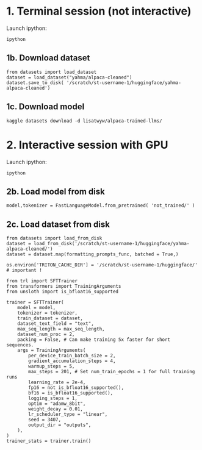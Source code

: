 
# 1. Terminal session (not interactive)

Launch ipython:
```
ipython
```

## 1b. Download dataset
```
from datasets import load_dataset  
dataset = load_dataset("yahma/alpaca-cleaned")
dataset.save_to_disk( '/scratch/st-username-1/huggingface/yahma-alpaca-cleaned')
```

## 1c. Download model

```
kaggle datasets download -d lisatwyw/alpaca-trained-llms/ 
```

# 2. Interactive session with GPU

Launch ipython:
```
ipython
```

## 2b. Load model from disk 

```
model,tokenizer = FastLanguageModel.from_pretrained( 'not_trained/' )
```

## 2c. Load dataset from disk 
```
from datasets import load_from_disk
dataset = load_from_disk('/scratch/st-username-1/huggingface/yahma-alpaca-cleaned/')
dataset = dataset.map(formatting_prompts_func, batched = True,)
```

```
os.environ['TRITON_CACHE_DIR'] = '/scratch/st-username-1/huggingface/' # important !

from trl import SFTTrainer
from transformers import TrainingArguments
from unsloth import is_bfloat16_supported

trainer = SFTTrainer(
    model = model,
    tokenizer = tokenizer,
    train_dataset = dataset,
    dataset_text_field = "text",
    max_seq_length = max_seq_length,
    dataset_num_proc = 2,
    packing = False, # Can make training 5x faster for short sequences.
    args = TrainingArguments(
        per_device_train_batch_size = 2,
        gradient_accumulation_steps = 4,
        warmup_steps = 5,
        max_steps = 201, # Set num_train_epochs = 1 for full training runs
        learning_rate = 2e-4,
        fp16 = not is_bfloat16_supported(),
        bf16 = is_bfloat16_supported(),
        logging_steps = 1,
        optim = "adamw_8bit",
        weight_decay = 0.01,
        lr_scheduler_type = "linear",
        seed = 3407,
        output_dir = "outputs",
    ),
)
trainer_stats = trainer.train()
```
